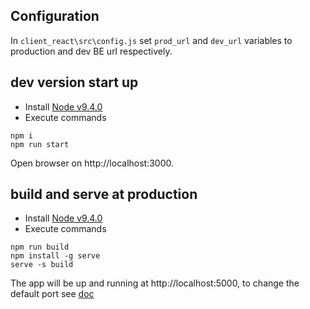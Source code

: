## Configuration

In `client_react\src\config.js` set `prod_url` and `dev_url` variables to production and dev BE url respectively.

## dev version start up

* Install [Node v9.4.0](https://nodejs.org/download/release/v9.4.0/)
* Execute commands
```
npm i
npm run start
```

Open browser on http://localhost:3000.

## build and serve at production

* Install [Node v9.4.0](https://nodejs.org/download/release/v9.4.0/)
* Execute commands
```
npm run build
npm install -g serve
serve -s build
```

The app will be up and running at http://localhost:5000, to change the default port see [doc](https://create-react-app.dev/docs/deployment/#static-server)
